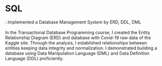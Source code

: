 # SQL
: Implemented a Database Management System by ERD, DDL, DML
<br><br>
In the Transactional Database Programming course, I created the Entity Relationship Diagram (ERD) and
database with Covid-19 raw data of the Kaggle site. Through the analysis, 
I established relationships between entities keeping data integrity and normalization. 
I demonstrated building a database using Data Manipulation Language (DML) 
and Data Definition Language (DDL) proficiently.


